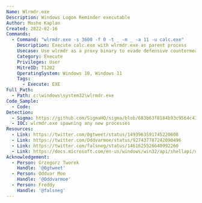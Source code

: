 ```yaml
---
Name: Wlrmdr.exe
Description: Windows Logon Reminder executable
Author: Moshe Kaplan
Created: 2022-02-16
Commands:
  - Command: "wlrmdr.exe -s 3600 -f 0 -t _ -m _ -a 11 -u calc.exe"
    Description: Execute calc.exe with wlrmdr.exe as parent process
    Usecase: Use wlrmdr as a proxy binary to evade defensive countermeasures
    Category: Execute
    Privileges: User
    MitreID: T1202
    OperatingSystem: Windows 10, Windows 11
    Tags:
      - Execute: EXE
Full_Path:
  - Path: c:\windows\system32\wlrmdr.exe
Code_Sample:
  - Code:
Detection:
  - Sigma: https://github.com/SigmaHQ/sigma/blob/683b63f8184b93c9564c4310d10c571cbe367e1e/rules/windows/process_creation/proc_creation_win_lolbin_wlrmdr.yml
  - IOC: wlrmdr.exe spawning any new processes
Resources:
  - Link: https://twitter.com/0gtweet/status/1493963591745220608
  - Link: https://twitter.com/Oddvarmoe/status/927437787242090496
  - Link: https://twitter.com/falsneg/status/1461625526640992260
  - Link: https://docs.microsoft.com/en-us/windows/win32/api/shellapi/ns-shellapi-notifyicondataw
Acknowledgement:
  - Person: Grzegorz Tworek
    Handle: '@0gtweet'
  - Person: Oddvar Moe
    Handle: '@Oddvarmoe'
  - Person: Freddy
    Handle: '@falsneg'
---
```

